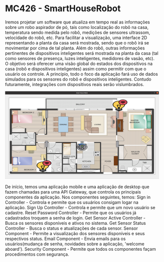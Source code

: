 # MC426 - SmartHouseRobot

Iremos projetar um software que atualiza em tempo real as informações sobre um robo aspirador de pó, tais como localização do robô na casa, temperatura sendo medida pelo robô, medições de sensores ultrassom, velocidade do robô, etc. Para facilitar a visualização, uma interface 2D representando a planta da casa será mostrada, sendo que o robô irá se movimentar por cima de tal planta. Além do robô, outras informações pertinentes de dispositivos inteligentes será mostrada na planta da casa (tal como sensores de presença, luzes inteligentes, medidores de vasão, etc). O objetivo será oferecer uma visão global do estados dos dispositivos na casa (robô e dispositivos inteligentes) assim como permitir com que o usuário os controle. A princípio, todo o foco da aplicação fará uso de dados simulados para os sensores do robô e dispositivos inteligentes. Contudo futuramente, integrações com dispositivos reais serão vislumbrados.

![Alt text](images/smart_home.png?raw=true "Smart Home APP (QT)")



De início, temos uma aplicação mobile e uma aplicação de desktop que fazem chamadas para uma API Gateway, que controla os principais componentes da aplicação.
Nos componentes seguintes, temos:
Sign in Controller - Controla e permite que os usuários consigam logar na aplicação.
Sign Up Controller - Controla e permite que um novo usuário se cadastre.
Reset Password Controller - Permite que os usuários já cadastrados troquem a senha de login.
Get Sensor Active Controller - Busca os sensores disponíveis e ativos no sistema.
Get Sensor Status Controller - Busca o status e atualizações de cada sensor.
Sensor Component - Permite a visualização dos sensores disponíveis e seus respectivos status.
Email Component - Envia emails para os usuários(mudança de senha, novidades sobre a aplicação, 'welcome aboard').
Security Component - Permite que todos os componentes façam procedimentos com segurança.
